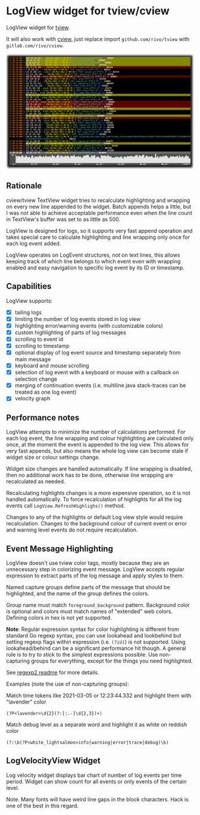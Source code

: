 # LogView widget for tview/cview

LogView widget for [tview](https://github.com/rivo/tview). 

It will also work with [cview](https://gitlab.com/tslocum/cview), just replace import `github.com/rivo/tview` with `gitlab.com/rivo/cview`. 

![](screen.png)

## Rationale

cview/tview TextView widget tries to recalculate highlighting and wrapping on every new line appended to the widget. Batch appends helps a little, but I was not able to achieve acceptable performance even when the line count in TextView's buffer was set to as little as 500.

LogView is designed for logs, so it supports very fast append operation and takes special care to calculate highlighting and line wrapping only once for each log event added.

LogView operates on LogEvent structures, not on text lines, this allows keeping track of which line belongs to which event even with wrapping enabled and easy navigation to specific log event by its ID or timestamp.

## Capabilities

LogView supports:

- [x] tailing logs
- [x] limiting the number of log events stored in log view
- [x] highlighting error/warning events (with customizable colors)
- [x] custom highlighting of parts of log messages
- [x] scrolling to event id
- [x] scrolling to timestamp
- [x] optional display of log event source and timestamp separately from main message
- [x] keyboard and mouse scrolling
- [x] selection of log event with a keyboard or mouse with a callback on selection change 
- [x] merging of continuation events (i.e. multiline java stack-traces can be treated as one log event)
- [x] velocity graph

## Performance notes

LogView attempts to minimize the number of calculations performed. For each log event, the line wrapping and colour
highlighting are calculated only once, at the moment the event is appended to the log view. This allows for very
fast appends, but also means the whole log view can become stale if widget size or colour settings change.

Widget size changes are handled automatically. If line wrapping is disabled, then no additional work has to be done, otherwise
line wrapping are recalculated as needed.

Recalculating highlights changes is a more expensive operation, so it is not handled automatically. To force recalculation
of highlights for all the log events call `LogView.RefreshHighlighs()` method.

Changes to any of the highlights or default Log view style would require recalculation. Changes to the background colour of
current event or error and warning level events do not require recalculation.

## Event Message Highlighting

LogView doesn't use tview color tags, mostly because they are an unnecessary step in colorizing event message. LogView
accepts regular expression to extract parts of the log message and apply styles to them.

Named capture groups define parts of the message that should be highlighted, and the name of the group defines the colors.

Group name must match `foreground_background` pattern. Background color is optional and colors must match names of "extended" 
web colors. Defining colors in hex is not yet supported.

**Note**: Regular expression syntax for color highlighting is different from standard Go regexp syntax, you can use
lookahead and lookbehind but setting regexp flags within expression (i.e. `(?iU)`) is not supported. Using 
lookahead/behind can be a significant performance hit though. A general rule is to try to stick to the simplest 
expressions possible. 
Use non-capturing groups for everything, except for the things you need highlighted.
                                                                       
See [regexp2 readme](https://github.com/dlclark/regexp2) for more details.  

Examples (note the use of non-capturing groups):

Match time tokens like 2021-03-05 or 12:23:44.332 and highlight them with "lavender" color

    (?P<lavender>\d{2}(?:[:.-]\d{2,3})+) 

Match debug level as a separate word and highlight it as white on reddish color

    (?:\b(?P<white_lightsalmon>info|warning|error|trace|debug)\b) 

## LogVelocityView Widget

Log velocity widget displays bar chart of number of log events per time period. Widget can show count for all events or
only events of the certain level.

Note. Many fonts will have weird line gaps in the block characters. Hack is one of the best in this regard.
